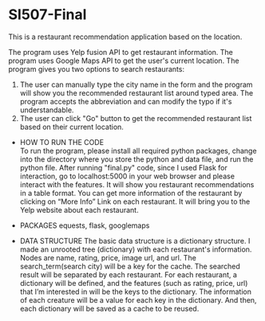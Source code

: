 # SI507-Final

This is a restaurant recommendation application based on the location. 

The program uses Yelp fusion API to get restaurant information. The program uses Google Maps API to get the user's current location. The program gives you two options to search restaurants:
  1. The user can manually type the city name in the form and the program will show you the recommended restaurant list around typed area. The program accepts the abbreviation and can modify the typo if it's understandable.
  2. The user can click "Go" button to get the recommended restaurant list based on their current location.
  
- HOW TO RUN THE CODE  
To run the program, please install all required python packages, change into the directory where you store the python and data file, and run the python file. After running "final.py" code, since I used Flask for interaction, go to localhost:5000 in your web browser and please interact with the features. It will show you restaurant recommendations in a table format. You can get more information of the restaurant by clicking on “More Info” Link on each restaurant. It will bring you to the Yelp website about each restaurant. 

- PACKAGES
equests, flask, googlemaps

- DATA STRUCTURE 
The basic data structure is a dictionary structure. I made an unrooted tree (dictionary) with each restaurant's information. Nodes are name, rating, price, image url, and url. The search_term(search city) will be a key for the cache. The searched result will be separated by each restaurant. For each restaurant, a dictionary will be defined, and the features (such as rating, price, url) that I’m interested in will be the keys to the dictionary. The information of each creature will be a value for each key in the dictionary. And then, each dictionary will be saved as a cache to be reused.
